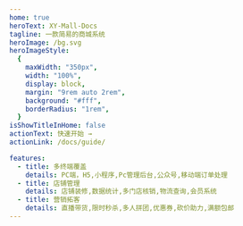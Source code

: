 ```yaml
---
home: true
heroText: XY-Mall-Docs
tagline: 一款简易的商城系统
heroImage: /bg.svg
heroImageStyle:
  {
    maxWidth: "350px",
    width: "100%",
    display: block,
    margin: "9rem auto 2rem",
    background: "#fff",
    borderRadius: "1rem",
  }
isShowTitleInHome: false
actionText: 快速开始 →
actionLink: /docs/guide/

features:
  - title: 多终端覆盖
    details: PC端，H5,小程序,Pc管理后台,公众号,移动端订单处理
  - title: 店铺管理
    details: 店铺装修,数据统计,多门店核销,物流查询,会员系统
  - title: 营销拓客
    details: 直播带货,限时秒杀,多人拼团,优惠券,砍价助力,满额包邮
---
```

